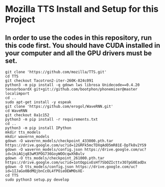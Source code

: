 
Mozilla TTS Install and Setup for this Project
=========================
In order to use the codes in this repository, run this code first.
You should have CUDA installed in your computer and all the GPU drivers must be set.
---
~~~~
git clone 'https://github.com/mozilla/TTS.git'
cd TTS
git checkout Tacotron2-iter-260K-824c091
python3 -m pip install -q gdown lws librosa Unidecode==0.4.20 tensorboardX git+git://github.com/bootphon/phonemizer@master localimport
cd ..
sudo apt-get install -y espeak
git clone 'https://github.com/erogol/WaveRNN.git'
cd WaveRNN
git checkout 8a1c152 
python3 -m pip install -r requirements.txt
cd ..
python3 -m pip install IPython
mkdir tts_models
mkdir wavernn_models
gdown -O wavernn_models/checkpoint_433000.pth.tar https://drive.google.com/uc?id=12GRFk5mcTDXqAdO5mR81E-DpTk8v2YS9
gdown -O wavernn_models/config.json https://drive.google.com/uc?id=1kiAGjq83wM3POG736GoyWOOcqwXhBulv
gdown -O tts_models/checkpoint_261000.pth.tar https://drive.google.com/uc?id=1otOqpixEsHf7SbOZIcttv3O7pG0EadDx
gdown -O tts_models/config.json https://drive.google.com/uc?id=1IJaGo0BdMQjbnCcOL4fPOieOEWMOsXE-
cd TTS
sudo python3 setup.py develop
~~~~
